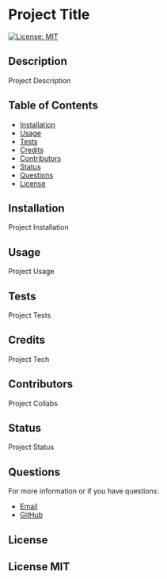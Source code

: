 
#  Project Title   
  
[![License: MIT](https://img.shields.io/badge/License-MIT-yellow.svg)](https://opensource.org/licenses/MIT)
  
## Description
Project Description
  
## Table of Contents   


* [Installation](#installation)
* [Usage](#usage)
* [Tests](#tests)
* [Credits](#credits)
* [Contributors](#contributors)
* [Status](#status)
* [Questions](#questions)
* [License](#license)
  
## Installation 
Project Installation
  
## Usage 
Project Usage

## Tests 
Project Tests
  
## Credits 
Project Tech

## Contributors 
Project Collabs

## Status
Project Status

## Questions
For more information or if you have questions:
* [Email](mailto:Email)
* [GitHub](https://github.com/Username)
 
## License
## License MIT